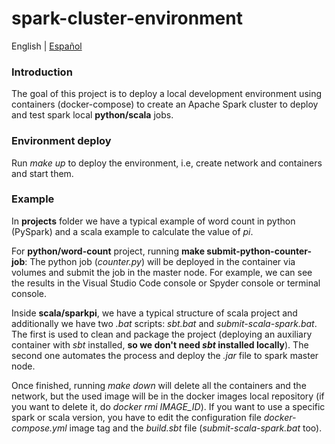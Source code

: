 # spark-cluster-environment

English | [Español](./README-es.md)

### Introduction
The goal of this project is to deploy a local development environment using containers (docker-compose) to create an Apache Spark cluster to deploy and test spark local **python/scala** jobs.

### Environment deploy
Run *make up* to deploy the environment, i.e, create network and containers and start them. 

### Example
In **projects** folder we have a typical example of word count in python (PySpark) and a scala example to calculate the value of *pi*. 

For **python/word-count** project, running **make submit-python-counter-job**: The python job (*counter.py*) will be deployed in the container via volumes and submit the job in the master node. For example, we can see the results in the Visual Studio Code console or Spyder console or terminal console.

Inside **scala/sparkpi**, we have a typical structure of scala project and additionally we have two *.bat* scripts: *sbt.bat* and *submit-scala-spark.bat*. The first is used to clean and package the project (deploying an auxiliary container with *sbt* installed, **so we don't need *sbt* installed locally**). The second one automates the process and deploy the *.jar* file to spark master node. 

Once finished, running *make down* will delete all the containers and the network, but the used image will be in the docker images local repository (if you want to delete it, do *docker rmi IMAGE_ID*). If you want to use a specific spark or scala version, you have to edit the configuration file *docker-compose.yml* image tag and the *build.sbt* file (*submit-scala-spark.bat* too).
